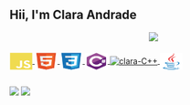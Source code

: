 ## Hii, I'm Clara Andrade

<div align="center">
  <a href="https://github.com/claraandradee">
  <img height="180em" src="https://github-readme-stats.vercel.app/api?username=claraandradee&show_icons=true&theme=dracula&include_all_commits=true&count_private=true"/>
</div>

<div style="display: inline_block"><br>
  <img align="center" alt="clara-Js" height="30" width="40" src="https://raw.githubusercontent.com/devicons/devicon/master/icons/javascript/javascript-plain.svg">
  <img align="center" alt="clara-HTML" height="30" width="40" src="https://raw.githubusercontent.com/devicons/devicon/master/icons/html5/html5-original.svg">
  <img align="center" alt="clara-CSS" height="30" width="40" src="https://raw.githubusercontent.com/devicons/devicon/master/icons/css3/css3-original.svg">
  <img align="center" alt="clara-Csharp" height="30" width="40" src="https://raw.githubusercontent.com/devicons/devicon/master/icons/csharp/csharp-original.svg">
  <img align="center" alt="clara-C++" height="30" width="40" src="https://raw.githubusercontent.com/devicons/devicon/master/icons/c++/csharp-original.svg">
  <img align="center" alt="clara-Java" height="30" width="40" src="https://raw.githubusercontent.com/devicons/devicon/master/icons/java/java-original.svg">
</div>

  ##
  
  <div> 
  <a href="https://instagram.com/claraa.andradeee" target="_blank"><img src="https://img.shields.io/badge/-Instagram-%23E4405F?style=for-the-badge&logo=instagram&logoColor=white" target="_blank"></a>
  <a href = "mailto:claraa.andradee07@gmail.com"><img src="https://img.shields.io/badge/-Gmail-%23333?style=for-the-badge&logo=gmail&logoColor=white" target="_blank"></a>
 
 
</div>
